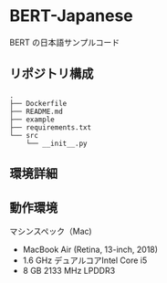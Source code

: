 # BERT-Japanese

BERT の日本語サンプルコード

## リポジトリ構成

```
.
├── Dockerfile
├── README.md
├── example
├── requirements.txt
└── src
    └── __init__.py
```

## 環境詳細



## 動作環境

マシンスペック（Mac)

- MacBook Air (Retina, 13-inch, 2018)
- 1.6 GHz デュアルコアIntel Core i5
- 8 GB 2133 MHz LPDDR3
